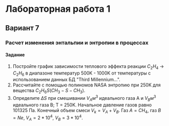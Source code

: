 # Лабораторная работа 1
## Вариант 7

### Расчет изменения энтальпии и энтропии в процессах

#### Задание
1. Постройте график зависимости теплового эффекта реакции $C_{2}H_{4}$ &#8594; $C_{2}H_{6}$ в диапазоне температур 500K - 1000K от температуры с использованием данных БД "Third Millennium...".
2. Рассчитайте с помощью полиномов NASA энтропию при 250K для вещества $C_{2}H_{6}S(CH_{3}-S-CH_{3})$.
3. Определите $\Delta S$ при смешивании $V_{A}м^{3}$ идеального газа A и $V_{B}м^{3}$ идеального газа B; T = 250K. Начальное давление газов равно 101325 Па. Конечный объем смеси $V_{k}=V_{A}+V_{B}$. Газ $A=CH_{4}$, газ $B=Ne$, $V_{A}=2*10^{4}$, $V_{B}=3*10^{4}$.

